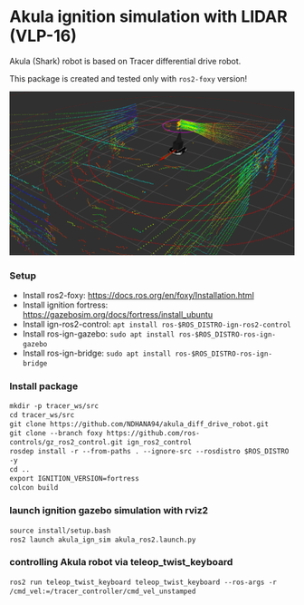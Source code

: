 # Akula ignition simulation with LIDAR (VLP-16)
Akula (Shark) robot is based on Tracer differential drive robot. 

This package is created and tested only with `ros2-foxy` version!

![image](images/Akula_rviz.png)

### Setup
* Install ros2-foxy: https://docs.ros.org/en/foxy/Installation.html
* Install ignition fortress: https://gazebosim.org/docs/fortress/install_ubuntu
* Install ign-ros2-control: 
    `apt install ros-$ROS_DISTRO-ign-ros2-control`
* Install ros-ign-gazebo: 
    `sudo apt install ros-$ROS_DISTRO-ros-ign-gazebo`
* Install ros-ign-bridge: 
    `sudo apt install ros-$ROS_DISTRO-ros-ign-bridge`

### Install package
```
mkdir -p tracer_ws/src
cd tracer_ws/src
git clone https://github.com/NDHANA94/akula_diff_drive_robot.git    
git clone --branch foxy https://github.com/ros-controls/gz_ros2_control.git ign_ros2_control
rosdep install -r --from-paths . --ignore-src --rosdistro $ROS_DISTRO -y
cd ..
export IGNITION_VERSION=fortress
colcon build
```

### launch ignition gazebo simulation with rviz2
```
source install/setup.bash
ros2 launch akula_ign_sim akula_ros2.launch.py
```

### controlling Akula robot via teleop_twist_keyboard
```
ros2 run teleop_twist_keyboard teleop_twist_keyboard --ros-args -r /cmd_vel:=/tracer_controller/cmd_vel_unstamped
```

